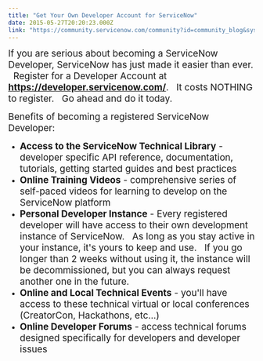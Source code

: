 ```yaml
---
title: "Get Your Own Developer Account for ServiceNow"
date: 2015-05-27T20:20:23.000Z
link: "https://community.servicenow.com/community?id=community_blog&sys_id=824d2229dbd0dbc01dcaf3231f9619d2"
---
```

<p><span style="font-size: 14pt;">If you are serious about becoming a ServiceNow Developer, ServiceNow has just made it easier than ever.   Register for a Developer Account at <a href="https://developer.servicenow.com/" title="https://developer.servicenow.com/"><strong>https://developer.servicenow.com/</strong></a>.   It costs NOTHING to register.   Go ahead and do it today.</span></p><p></p><p><span style="font-size: 14pt;">Benefits of becoming a registered ServiceNow Developer:</span></p><ul><li><span style="font-size: 14pt;"><strong>Access to the ServiceNow Technical Library</strong> - developer specific API reference, documentation, tutorials, getting started guides and best practices</span></li><li><span style="font-size: 14pt;"><strong>Online Training Videos</strong> - comprehensive series of self-paced videos for learning to develop on the ServiceNow platform</span></li><li><span style="font-size: 14pt;"><strong>Personal Developer Instance</strong> - Every registered developer will have access to their own development instance of ServiceNow.   As long as you stay active in your instance, it's yours to keep and use.   If you go longer than 2 weeks without using it, the instance will be decommissioned, but you can always request another one in the future.</span></li><li><span style="font-size: 14pt;"><strong>Online and Local Technical Events</strong> - you'll have access to these technical virtual or local conferences (CreatorCon, Hackathons, etc...)</span></li><li><span style="font-size: 14pt;"><strong>Online Developer Forums</strong> - access technical forums designed specifically for developers and developer issues<br/></span></li></ul>